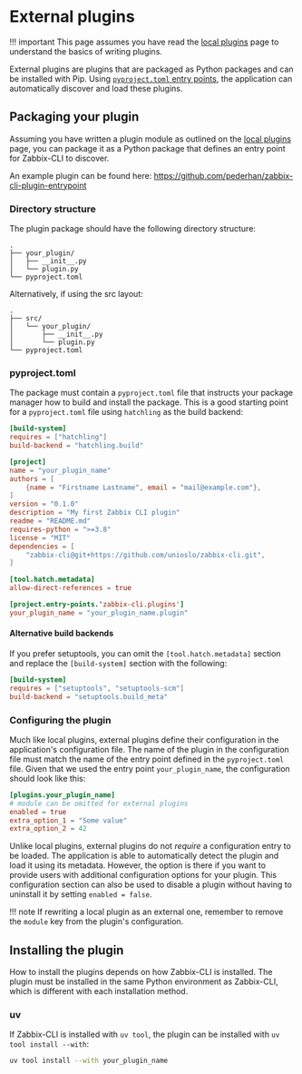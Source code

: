 # External plugins

!!! important
    This page assumes you have read the [local plugins](./local-plugins.md) page to understand the basics of writing plugins.

External plugins are plugins that are packaged as Python packages and can be installed with Pip. Using [`pyproject.toml` entry points](https://packaging.python.org/en/latest/specifications/entry-points/), the application can automatically discover and load these plugins.

## Packaging your plugin

Assuming you have written a plugin module as outlined on the [local plugins](./local-plugins.md) page, you can package it as a Python package that defines an entry point for Zabbix-CLI to discover.

An example plugin can be found here: <https://github.com/pederhan/zabbix-cli-plugin-entrypoint>

### Directory structure

The plugin package should have the following directory structure:

```plaintext
.
├── your_plugin/
│   ├── __init__.py
│   └── plugin.py
└── pyproject.toml
```

Alternatively, if using the src layout:

```plaintext
.
├── src/
│   └── your_plugin/
│       ├── __init__.py
│       └── plugin.py
└── pyproject.toml
```

### pyproject.toml

The package must contain a `pyproject.toml` file that instructs your package manager how to build and install the package. This is a good starting point for a `pyproject.toml` file using `hatchling` as the build backend:

```toml
[build-system]
requires = ["hatchling"]
build-backend = "hatchling.build"

[project]
name = "your_plugin_name"
authors = [
    {name = "Firstname Lastname", email = "mail@example.com"},
]
version = "0.1.0"
description = "My first Zabbix CLI plugin"
readme = "README.md"
requires-python = ">=3.8"
license = "MIT"
dependencies = [
    "zabbix-cli@git+https://github.com/unioslo/zabbix-cli.git",
]

[tool.hatch.metadata]
allow-direct-references = true

[project.entry-points.'zabbix-cli.plugins']
your_plugin_name = "your_plugin_name.plugin"
```

#### Alternative build backends

If you prefer setuptools, you can omit the `[tool.hatch.metadata]` section and replace the `[build-system]` section with the following:

```toml
[build-system]
requires = ["setuptools", "setuptools-scm"]
build-backend = "setuptools.build_meta"
```

### Configuring the plugin

Much like local plugins, external plugins define their configuration in the application's configuration file. The name of the plugin in the configuration file must match the name of the entry point defined in the `pyproject.toml` file. Given that we used the entry point `your_plugin_name`, the configuration should look like this:

```toml
[plugins.your_plugin_name]
# module can be omitted for external plugins
enabled = true
extra_option_1 = "Some value"
extra_option_2 = 42
```

Unlike local plugins, external plugins do not _require_ a configuration entry to be loaded. The application is able to automatically detect the plugin and load it using its metadata.
However, the option is there if you want to provide users with additional configuration options for your plugin. This configuration section can also be used to disable a plugin without having to uninstall it by setting `enabled = false`.

!!! note
    If rewriting a local plugin as an external one, remember to remove the `module` key from the plugin's configuration.

## Installing the plugin

How to install the plugins depends on how Zabbix-CLI is installed. The plugin must be installed in the same Python environment as Zabbix-CLI, which is different with each installation method.

### uv

If Zabbix-CLI is installed with `uv tool`, the plugin can be installed with `uv tool install --with`:

```bash
uv tool install --with your_plugin_name
```
